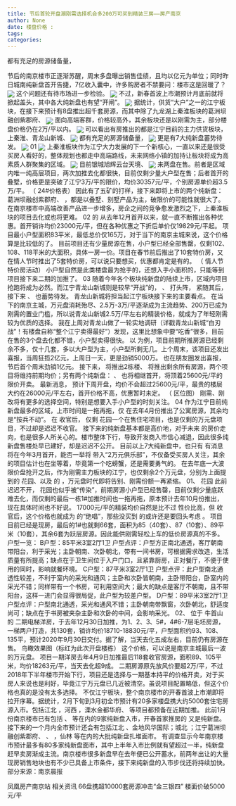 ```yaml
---
title: 节后首轮开盘潮刚需选择机会多200万可买到精装三房——房产南京
author: None
date: 楼盘价格 : 
tags: 
categories: 
---
```

都有充足的房源储备量，
<!-- more -->
节后的南京楼市正逐渐苏醒，周末多盘曝出销售佳绩，且均以亿元为单位；同时昨日城南纯新盘首开告捷，7亿收入囊中，许多购房者不禁要问：楼市这是回暖了？
<img align="center" border="0" src="//s0.ifengimg.com/2019/02/19/041089247bdba4e38151dd6c90b8bde7.jpg" />
这个问题还有待市场进一步检验。
<img align="center" border="0" src="//s2.ifengimg.com/2019/02/19/b18f42b0b2e480387d6236931cb6b5ca.jpg" />
不过，新春首波上市潮预计月底前就将掀起盖头，其中各大纯新盘也有望“开闸”。
<img align="center" border="0" src="//s0.ifengimg.com/2019/02/19/db074548fe5256b28828b30aac403c5a.jpg" />
据统计，供货“大户”之一的江宁板块，在接下来预计有8盘推出超千套房源，而其中除了九龙湖上秦淮板块的葛洲坝融创紫郡府、
<img align="center" border="0" src="//s3.ifengimg.com/2019/02/19/c5be572a48b99b27f35dc8e68bdf6157.jpg" />
面向高端客群，价格较高外，其余板块还是以刚需为主，部分楼盘价格仍在2万/平以内。
<img align="center" border="0" src="//s2.ifengimg.com/2019/02/19/2b36859d8fa5839bf3520e38ff95d468.jpg" />
可以看出有房推出的都是江宁目前的主力供货板块，上秦淮、青龙山新城、
<img align="center" border="0" src="//s3.ifengimg.com/2019/02/19/c52c6567a74dde29c4db58e25e672524.jpg" />
都有充足的房源储备量，
<img align="center" border="0" src="//s0.ifengimg.com/2019/02/19/898df38030d481d5e8252c28af3115e7.jpg" />
更是有7大纯新盘蓄势待发。
<img align="center" border="0" src="//s1.ifengimg.com/2019/02/19/1b51ad68c2e7797c92fb766b23bf3bc3.jpg" />
01
<img align="center" border="0" src="//s0.ifengimg.com/2019/02/19/44efa8c84d03792a322aa724113c73d9.jpg" />
上秦淮板块作为江宁大力发展的下一个新核心，一直以来还是很受买房人看好的，整体规划也都走中高端路线，未来网络小镇的加持让板块将成为高素质人群聚集的区域。
<img align="center" border="0" src="//s0.ifengimg.com/2019/02/19/8b09528f00ea770b47a073d79aa13d04.jpg" />
目前银城旭辉云台天境、
<img align="center" border="0" src="//s0.ifengimg.com/2019/02/19/03cf48fba0d33b12cdf56e9352c2eb0b.jpg" />
来两盘在售。前者是区域内唯一纯高层项目，两次加推去化都很快，目前仅剩少量大户型在售；后者首开的叠墅，价格更是突破了江宁3万/平的限价，均价30357元/平，个别房源单价超3.5万/平。
（
24#价格表）
因此有了五矿的打样，接下来即将上市的两个纯新盘：葛洲坝融创紫郡府、
，都是以叠墅、别墅产品为主，破限价的可能性就很大了。
在南京楼市中高端改善产品进一步增多，房企之间的竞争愈发激烈之下，上秦淮板块的项目去化或也将更难。
02
的
从去年12月首开以来，就一直不断推出各种优惠。首开销许均价23000元/平，但在各种优惠之下折后单价仅19829元/平起。
项目最小户型面积83平米，最低总价仅165万，对于当下的南京主城来说，这个价格算是比较低的了。
目前项目还有少量房源在售，小户型已经全部售罄，仅剩102、108、118平米的大面积，具体一房一价。项目在春节前后推出了10套特价房，又在情人节时推出了5套特价房，可以说只要想买，优惠都肯定是有的。
（
情人节特价房活动）
小户型自然是此类楼盘最为抢手的，还想入手小面积的，只能等到项目接下来二期的加推了。
03
随着今年各个板块纯新盘的陆续上市，区域内项目抢跑将成为必然。而江宁青龙山新城则是较早“开战”的，
、
打头阵，
紧随其后，接下来
、
也蓄势待发。
青龙山新城将担当起江宁板块接下来的主要看点。
在当下的南京主城，万元盘消耗殆尽、2.5万-3万/平逐渐成为主流趋势、200万已成为刚需的置业门槛，所以说青龙山新城2.5万/平左右的精装价格，就成为了年轻刚需较为优质的选择。
我在上周对青龙山做了一轮实地调研（详戳青龙山新城“白刃战”！有楼盘自称“整个江宁卖得最好”）发现，这里比想象中要“吃香”很多，目前在售的3个盘去化都不错，小户型卖得很快。
以
为例，项目前期所推房源已经剩余不多，仅十几套，多以大户型为主，小户型所剩无几。上个周末，该项目还发出喜报，当周狂揽2亿元，上周日一天，更是劲销5000万。
也在朋友圈发出喜报，节后首个周末劲销1亿元。
接下来，
将推出2栋楼、
将推出剩余所有房源，两个项目将维持前期均价；另有两个纯新盘：
、
也将相继首开，将顶着25600元/平的限价开卖。
最新消息，
预计下周开盘，均价不会超过25600元/平，最贵的楼层大约在26000元/平左右，首开价格不高，优惠暂时未定。
（
区位图）
刚需、刚改将有更多的选择空间，特别是想要入手小户型的时刻关注。
04
作为江宁目前纯新盘最多的区域，上市时间是一拖再拖，仅
在去年4月份推出了公寓房源，其余均是“按兵不动”。
在
收官后，
仅剩
花园一个在售住宅项目，也是仅剩的万元盘项目，不过却是迟迟不收官。
接下来的纯新盘基本都是高价地，对于未来
的房价走向，也是很多人所关心的。楼市整体下行，导致开发商入市信心减退，因此很多纯新盘售楼处早已建好，却是迟迟不公开。
目前以上7大纯新盘中，也只有
有消息将在今年3月首开，能否一举将
带入“2万元俱乐部”，不仅备受买房人关注，其余的项目估计也在坐等着，毕竟第一个吃螃蟹，还是需要勇气的。
在去年底一大波限价盘抢开之后，作为刚需主力板块的江宁，也仅剩余2个万元盘，分别为上面提到的
花园、以及
的
，万元盘时代即将告别、刚需份额一再紧缩。
01、
花园
此前迟迟不开，
花园也似乎被“传染”，前期房源小户型已经售罄，目前仅剩少量底跃难去化，而仅剩的最后一栋1#加推时间也一拖再拖，原本预计去年10月份推出，现在具体时间也不好说。
17000元/平的精装均价自然是比不过
性价比高，但
收官后，这个价格也就成为
的“绝唱”，那些没买到
的或许还是要回头考虑
。
项目目前已经是现房，最后的1#也就剩66套，面积为85（40套）、87（10套）、89平米（10套），其余6套为跃层房源。因此能供刚需轻松上车的低价房源真的不多。
户型一览：
B户型：85平米3室2厅1卫
户型点评：户型方正南北通透，客厅朝南带阳台，利于采光；主卧朝南、次卧朝北，带有一间书房，可根据需求改造，生活质量有所提高；缺点在于卫生间位于入户门口，且紧靠厨房，正对餐厅，不便于使用的同时，影响就餐环境。
C户型：87平米3室2厅1卫
户型点评：此户型南北通透性较差，不利于室内的采光和通风；主卧和次卧皆朝南，主卧带阳台，卧室内的采光不错；同样带有一个书房，可利用空间大；最大的缺点是客厅不朝南，且不带阳台，这样一进门会显得很局促，此户型为较差户型。
D户型：89平米3室2厅1卫
户型点评：户型南北通透，采光和通风不错；主卧朝南带飘窗，次卧朝北，舒适度尚可；缺点在于书房被夹杂主卧和次卧的中间，会影响采光。
02、
位于
牛首山的
二期电梯洋房，于去年12月30日加推，为1、2、3、5#，4#6-7层毛坯房源，一梯两户打造，共130套，销许均价18710-18830元/平，户型面积约93、108、135平，预计2020年9月30日交付。据了解，当天去化五成左右，目前仍有房源在售。
鸟瞰效果图（标红为此次开盘楼栋）
这个价格，可以说是南京主城最后一波的万元盘。
项目一期洋房去年4月9日加推最后118套收官房源，面积89、105平米，均价18263元/平，当天去化超9成。
二期房源原先放风价要超2万/平，不过2018年下半年楼市开始下行，项目还是选择与一期基本持平的价格开卖，对于买房人来说也是利好，毕竟江宁万元盘已几近被清空。虽说项目配置略低，但这个价格也真的是没有太多选择。
不仅江宁板块，整个南京楼市的开春首波上市潮即将拉开序幕。据统计，2月下旬到3月初全市预计有20多家楼盘携大约5000套住宅房源入市。包括江北
，河西
，溧水金都华府、
等项目都预备在近期加推。
此前1月份南京楼市已有包括
、
等在内的9家纯新盘入市，开春首家推房的
又是纯新盘。接下来的一个月内全市预计还会有包括江北
、金地风华国际；城北
；江宁葛洲坝融创紫郡府、
、
，仙林
等在内的大批纯新盘扎堆面市。
有调查显示今年南京楼市预计最多有80多家纯新盘面市，其中上半年入市比例就有望超过一半，纯新盘赶早卖房渐成主流。南京楼市很多新盘早在去年便已公开蓄水，前两年出让的大量现房销售地块也有不少已具备上市条件，接下来纯新盘的入市步伐还将持续加快。
部分来源：南京晨报
                        
                        
                        
                        
                                        
                    
                    
                
                    
                    
                    
                
                    
                
凤凰房产南京站
相关资讯
66盘携超10000套房源冲击“金三银四”
楼面价破5000元/平
	                        
	                    
	                        
	                    
